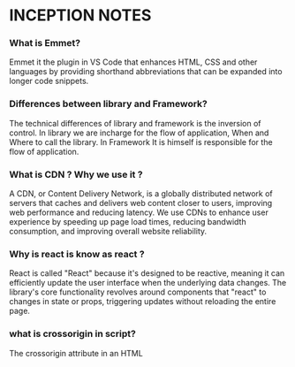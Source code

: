 # INCEPTION NOTES

### What is Emmet?
Emmet it the plugin in VS Code that enhances HTML, CSS and other languages  by providing
shorthand abbreviations that can be expanded into longer code snippets.

### Differences between library and Framework?
The technical differences of library and framework is the inversion of control.
In library we are incharge for the flow of application, When and Where to call the library.
In Framework It is himself is responsible for the flow of application.

### What is CDN ? Why we use it ? 
A CDN, or Content Delivery Network, is a globally distributed network of servers that caches and delivers web content closer to users, improving web performance and reducing latency.
We use CDNs to enhance user experience by speeding up page load times, reducing bandwidth consumption, and improving overall website reliability. 

### Why is react is know as react ?
React is called "React" because it's designed to be reactive, meaning it can efficiently update the user interface when the underlying data changes. The library's core functionality revolves around components that "react" to changes in state or props, triggering updates without reloading the entire page. 

### what is crossorigin in script? 
The crossorigin attribute in an HTML <script> tag controls how the script interacts with resources from other domains, enabling Cross-Origin Resource Sharing (CORS). It determines whether the browser sends credentials (like cookies) when making requests for the script from a different origin. 

### What is the Difference between React and ReactDom?
React is a JavaScript library for building user interfaces, focusing on creating components and managing their state and props
ReactDOM, on the other hand, is a library that provides the functionality to interact with the DOM (Document Object Model), specifically rendering React components onto the web page. 

### What is difference between react.development.js and react.production.js files via CDN?
The primary difference between react.development.js and react.production.js served via CDN lies in their purpose: react.development.js aids in debugging and development with extra warnings and tools, while react.production.js is optimized for performance and reduced file size, making it suitable for deployed applications. 

What is async and defer? - see my Youtube video ;)


